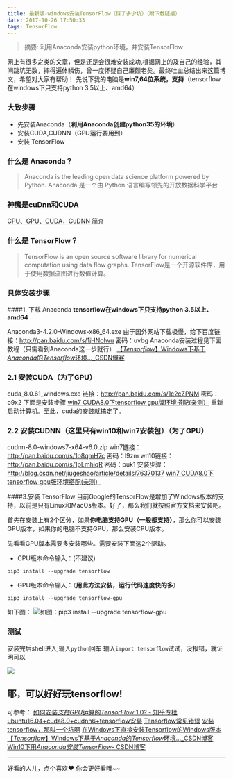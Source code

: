 ```yaml
---
title: 最新版-windows安装TensorFlow（踩了多少坑）（附下载链接）
date: 2017-10-26 17:50:33
tags: TensorFlow
---
```



>摘要: 利用Anaconda安装python环境，并安装TensorFlow

网上有很多之类的文章，但是还是会很难安装成功,根据网上的及自己的经验，其间跳坑无数，摔得遍体鳞伤，曾一度怀疑自己廉颇老矣。最终吐血总结出来这篇博文，希望对大家有帮助！
先说下我的电脑是**win7,64位系统，支持**（tensorflow在windows下只支持python 3.5以上、amd64）
<!-- more -->
### 大致步骤
* 先安装Anaconda（**利用Anaconda创建python35的环境**）
* 安装CUDA,CUDNN（GPU运行要用到）
* 安装 TensorFlow

### 什么是 Anaconda？

>Anaconda is the leading open data science platform powered by Python.
Anaconda 是一个由 Python 语言编写领先的开放数据科学平台

### 神魔是cuDnn和CUDA

[CPU、GPU、CUDA，CuDNN 简介](http://blog.csdn.net/fangjin_kl/article/details/53906874)

### 什么是 TensorFlow？

>TensorFlow is an open source software library for numerical computation using data flow graphs.
TensorFlow是一个开源软件库，用于使用数据流图进行数值计算。


### 具体安装步骤

####1. 下载 Anaconda
**tensorflow在windows下只支持python 3.5以上、amd64**

Anaconda3-4.2.0-Windows-x86_64.exe
由于国外网站下载极慢，给下百度链接：http://pan.baidu.com/s/1jHNoIwu 密码：uvbg
Anaconda安装过程见下面教程（只需看到Anaconda这一步就行）
[【*Tensorflow*】Windows下基于*Anaconda*的*Tensorflow*环境..._CSDN博客](http://blog.csdn.net/ztf312/article/details/56018891)

###  2.1 安装CUDA（为了GPU）
cuda_8.0.61_windows.exe
链接：http://pan.baidu.com/s/1c2cZPNM 密码：o9x2
下面是安装步骤
[win7 CUDA8.0下tensorflow gpu版环境搭配(亲测）](http://blog.csdn.net/jiugeshao/article/details/76370137)
重新启动计算机。至此，cuda的安装就搞定了。

### 2.2 安装CUDNN（这里只有win10和win7安装包）（为了GPU）
cudnn-8.0-windows7-x64-v6.0.zip
win7链接：http://pan.baidu.com/s/1o8qmH7c 密码：l9zm
wn10链接：http://pan.baidu.com/s/1pLmhiqR 密码：puk1
安装步骤：
http://blog.csdn.net/jiugeshao/article/details/76370137
              [win7 CUDA8.0下tensorflow gpu版环境搭配(亲测）](http://blog.csdn.net/jiugeshao/article/details/76370137)




####3.安装 TensorFlow
目前Google的TensorFlow是增加了Windows版本的支持，以前是只有Linux和MacOs版本。好了，那么我们就按照官方文档来安装吧。

首先在安装上有2个区分，如果**你电脑支持GPU（一般都支持）**，那么你可以安装GPU版本，如果你的电脑不支持GPU，那么安装CPU版本。

先看看GPU版本需要多安装哪些。需要安装下面这2个驱动。

* CPU版本命令输入：(不建议)

`pip3 install --upgrade tensorflow  `

* GPU版本命令输入：（**用此方法安装，运行代码速度快的多**）


`pip3 install --upgrade tensorflow-gpu  `

如下图：
![如图：pip3 install --upgrade tensorflow-gpu ](http://upload-images.jianshu.io/upload_images/4340772-4e14fe375b52efae.png?imageMogr2/auto-orient/strip%7CimageView2/2/w/1240)

### 测试
安装完后shell进入,输入`python`回车
输入`import tensorflow`试试，没报错，就证明可以

![](http://upload-images.jianshu.io/upload_images/4340772-cfe10cbf953edded.png?imageMogr2/auto-orient/strip%7CimageView2/2/w/1240)

耶，可以好好玩tensorflow!
---
可参考：
[如何安装*支持GPU*运算的*TensorFlow* 1.0? - 知乎专栏](https://zhuanlan.zhihu.com/p/25340037)
[ubuntu16.04+cuda8.0+cudnn6+tensorflow安装](http://blog.csdn.net/roach_zfq/article/details/78121743)
[Tensorflow常见错误](http://blog.csdn.net/u010417185/article/details/51899364)
[安装tensorflow，那叫一个坑啊](http://www.cnblogs.com/shihuc/p/6593041.html)
[在Windows下直接安装Tensorflow的Windows版本](http://blog.csdn.net/jasonzzj/article/details/53490674)
[【*Tensorflow*】Windows下基于*Anaconda*的*Tensorflow*环境..._CSDN博客](http://blog.csdn.net/ztf312/article/details/56018891)
[Win10下用*Anaconda安装TensorFlow*- CSDN博客](http://blog.csdn.net/u010858605/article/details/64128466)

---
好看的人儿，点个喜欢❤ 你会更好看哦~~
